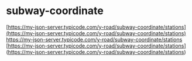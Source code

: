 # subway-coordinate
[https://my-json-server.typicode.com/y-road/subway-coordinate/stations](https://my-json-server.typicode.com/y-road/subway-coordinate/stations)
https://my-json-server.typicode.com/y-road/subway-coordinate/stations
[https://my-json-server.typicode.com/y-road/subway-coordinate/stations]
(https://my-json-server.typicode.com/y-road/subway-coordinate/stations)
